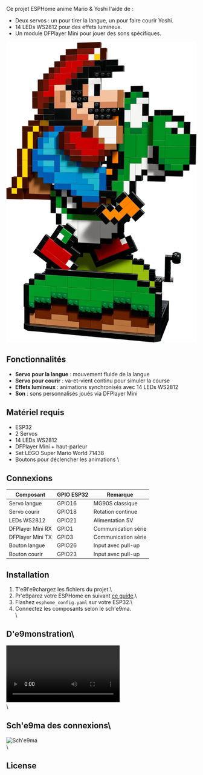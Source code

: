 


Ce projet ESPHome anime Mario & Yoshi l'aide de :
- Deux servos : un pour tirer la langue, un pour faire courir Yoshi.
- 14 LEDs WS2812 pour des effets lumineux.
- Un module DFPlayer Mini pour jouer des sons spécifiques.
  
![71438_LEGO de l'image](/71438_LEGO.png)

## Fonctionnalités

- **Servo pour la langue** : mouvement fluide de la langue
- **Servo pour courir**    : va-et-vient continu pour simuler la course
- **Effets lumineux**      : animations synchronisés avec 14 LEDs WS2812
- **Son**                  : sons personnalisés joués via DFPlayer Mini

## Matériel requis
- ESP32
- 2 Servos
- 14 LEDs WS2812
- DFPlayer Mini + haut-parleur
- Set LEGO Super Mario World 71438
- Boutons pour déclencher les animations
\
## Connexions
| Composant          | GPIO ESP32 | Remarque              |
|--------------------|------------|-----------------------|
| Servo langue       | GPIO16     | MG90S classique       |
| Servo courir       | GPIO18     | Rotation continue     |
| LEDs WS2812        | GPIO21     | Alimentation 5V       |
| DFPlayer Mini RX   | GPIO1      | Communication série   |
| DFPlayer Mini TX   | GPIO3      | Communication série   |
| Bouton langue      | GPIO26     | Input avec pull-up    |
| Bouton courir      | GPIO23     | Input avec pull-up    |

## Installation
1. T\'e9l\'e9chargez les fichiers du projet.\
2. Pr\'e9parez votre ESPHome en suivant [ce guide](https://esphome.io/guides/getting_started.html).\
3. Flashez `esphome_config.yaml` sur votre ESP32.\
4. Connectez les composants selon le sch\'e9ma.\
\
## D\'e9monstration\
![LED Animation](assets/led_effect_demo.mp4)\
\
## Sch\'e9ma des connexions\
![Sch\'e9ma](assets/schema_diagram.png)\
\
## License

